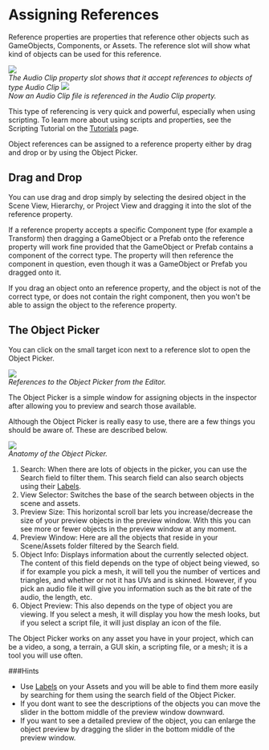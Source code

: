 Assigning References
====================


Reference properties are properties that reference other objects such as GameObjects, Components, or Assets. The reference slot will show what kind of objects can be used for this reference.

![](http://docwiki.hq.unity3d.com/uploads/Main/AudioGO.png)  
_The <span class=component>Audio Clip</span> property slot shows that it accept references to objects of type <span class=component>Audio Clip</span>_
![](http://docwiki.hq.unity3d.com/uploads/Main/AudioReference.png)  
_Now an <span class=component>Audio Clip</span> file is referenced in the <span class=component>Audio Clip</span> property._

This type of referencing is very quick and powerful, especially when using scripting. To learn more about using scripts and properties, see the Scripting Tutorial on the [Tutorials](Main.Tutorials) page.

Object references can be assigned to a reference property either by drag and drop or by using the <span class=keyword>Object Picker</span>.

Drag and Drop
-------------


You can use drag and drop simply by selecting the desired object in the Scene View, Hierarchy, or Project View and dragging it into the slot of the reference property.

If a reference property accepts a specific Component type (for example a Transform) then dragging a GameObject or a Prefab onto the reference property will work fine provided that the GameObject or Prefab contains a component of the correct type. The property will then reference the component in question, even though it was a GameObject or Prefab you dragged onto it.

If you drag an object onto an reference property, and the object is not of the correct type, or does not contain the right component, then you won't be able to assign the object to the reference property.

<a id="ObjectPicker"></a>
The Object Picker
-----------------

You can click on the small target icon next to a reference slot to open the Object Picker.

![](http://docwiki.hq.unity3d.com/uploads/Main/ObjectPickerReference.png)  
_References to the Object Picker from the Editor._

The Object Picker is a simple window for assigning objects in the inspector after allowing you to preview and search those available.

Although the Object Picker is really easy to use, there are a few things you should be aware of. These are described below.

![](http://docwiki.hq.unity3d.com/uploads/Main/ObjectPickerAnatomy.png)  
_Anatomy of the Object Picker._

1. <span class=keyword>Search:</span> When there are lots of objects in the picker, you can use the Search field to filter them. This search field can also search objects using their [Labels](AssetWorkflow#AssetLabels).
1. <span class=keyword>View Selector:</span> Switches the base of the search between objects in the scene and assets.
1. <span class=keyword>Preview Size:</span> This horizontal scroll bar lets you increase/decrease the size of your preview objects in the preview window. With this you can see more or fewer objects in the preview window at any moment.
1. <span class=keyword>Preview Window:</span> Here are all the objects that reside in your <span class=keyword>Scene/Assets folder</span> filtered by the <span class=keyword>Search</span> field.
1. <span class=keyword>Object Info:</span> Displays information about the currently selected object. The content of this field depends on the type of object being viewed, so if for example you pick a mesh, it will tell you the number of vertices and triangles, and whether or not it has UVs and is skinned. However, if you pick an audio file it will give you information such as the bit rate of the audio, the length, etc.
1. <span class=keyword>Object Preview:</span> This also depends on the type of object you are viewing. If you select a mesh, it will display you how the mesh looks, but if you select a script file, it will just display an icon of the file.

The Object Picker works on any asset you have in your project, which can be a video, a song, a terrain, a GUI skin, a scripting file, or a mesh; it is a tool you will use often.

###Hints
* Use [Labels](AssetWorkflow#AssetLabels) on your Assets and you will be able to find them more easily by searching for them using the search field of the Object Picker.
* If you dont want to see the descriptions of the objects you can move the slider in the bottom middle of the preview window downward.
* If you want to see a detailed preview of the object, you can enlarge the object preview by dragging the slider in the bottom middle of the preview window.

